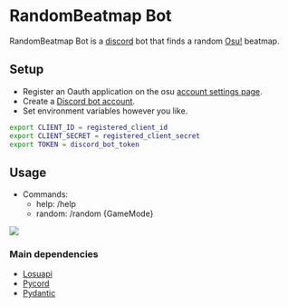 # RandomBeatmap Bot

RandomBeatmap Bot is a [discord](https://discord.com/) bot that finds a random [Osu!](https://osu.ppy.sh/home) beatmap.

## Setup

- Register an Oauth application on the osu [account settings page](https://osu.ppy.sh/home/account/edit#new-oauth-application).
- Create a [Discord bot account](https://discordpy.readthedocs.io/en/stable/discord.html).
- Set environment variables however you like.

```bash
export CLIENT_ID = registered_client_id
export CLIENT_SECRET = registered_client_secret
export TOKEN = discord_bot_token
```

## Usage
- Commands: 
  - help: /help
  - random: /random {GameMode}

![](https://media.giphy.com/media/I6TUJS7yNhRXiw9U5a/giphy.gif)

### Main dependencies
- [Losuapi](https://github.com/LiskIsBest/Losuapi)
- [Pycord](https://docs.pycord.dev/en/stable/)
- [Pydantic](https://docs.pydantic.dev/)
